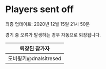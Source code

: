 # Players sent off
최종 업데이트: 2020년 12월 15일 21시 50분


경기 중 오류가 발생하는 경우 자동으로 퇴장됩니다.


| 퇴장된 참가자 |
|:---:|
| 도비윙키@dnalsitresed |